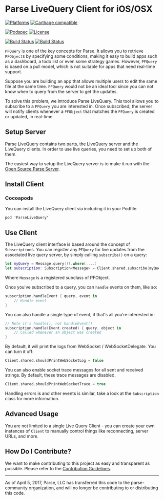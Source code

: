 # Parse LiveQuery Client for iOS/OSX

[![Platforms][platforms-svg]][platforms-link]
[![Carthage compatible][carthage-svg]][carthage-link]

[![Podspec][podspec-svg]][podspec-link]
[![License][license-svg]][license-link]

[![Build Status][build-status-svg]][build-status-link]
[![Build Status][circleci-status-svg]][circleci-status-link]

`PFQuery` is one of the key concepts for Parse. It allows you to retrieve `PFObject`s by specifying some conditions, making it easy to build apps such as a dashboard, a todo list or even some strategy games. However, `PFQuery` is based on a pull model, which is not suitable for apps that need real-time support.

Suppose you are building an app that allows multiple users to edit the same file at the same time. `PFQuery` would not be an ideal tool since you can not know when to query from the server to get the updates.

To solve this problem, we introduce Parse LiveQuery. This tool allows you to subscribe to a `PFQuery` you are interested in. Once subscribed, the server will notify clients whenever a `PFObject` that matches the `PFQuery` is created or updated, in real-time.

## Setup Server

Parse LiveQuery contains two parts, the LiveQuery server and the LiveQuery clients. In order to use live queries, you need to set up both of them.

The easiest way to setup the LiveQuery server is to make it run with the [Open Source Parse Server](https://github.com/ParsePlatform/parse-server/wiki/Parse-LiveQuery#server-setup).

## Install Client

### Cocoapods

You can install the LiveQuery client via including it in your Podfile:

    pod 'ParseLiveQuery'


## Use Client

The LiveQuery client interface is based around the concept of `Subscription`s. You can register any `PFQuery` for live updates from the associated live query server, by simply calling `subscribe()` on a query:
```swift
let myQuery = Message.query()!.where(....)
let subscription: Subscription<Message> = Client.shared.subscribe(myQuery)
```

Where `Message` is a registered subclass of PFObject.

Once you've subscribed to a query, you can `handle` events on them, like so:
```swift
subscription.handleEvent { query, event in
    // Handle event
}
```

You can also handle a single type of event, if that's all you're interested in:
```swift
// Note it's handle(), not handleEvent()
subscription.handle(Event.created) { query, object in
    // Called whenever an object was created
}
```

By default, it will print the logs from WebSocket / WebSocketDelegate. You can turn it off:
```swift
Client.shared.shouldPrintWebSocketLog = false
```

You can also enable socket trace messages for all sent and received strings. By default, these trace messages are disabled.
```swift
Client.shared.shouldPrintWebSocketTrace = true
```

Handling errors is and other events is similar, take a look at the `Subscription` class for more information.

## Advanced Usage

You are not limited to a single Live Query Client - you can create your own instances of `Client` to manually control things like reconnecting, server URLs, and more.

## How Do I Contribute?

We want to make contributing to this project as easy and transparent as possible. Please refer to the [Contribution Guidelines][contributing].

-----

As of April 5, 2017, Parse, LLC has transferred this code to the parse-community organization, and will no longer be contributing to or distributing this code.

 [releases]: https://github.com/parse-community/ParseLiveQuery-iOS-OSX/releases
 [contributing]: https://github.com/parse-community/ParseLiveQuery-iOS-OSX/blob/master/CONTRIBUTING.md

 [build-status-svg]: https://img.shields.io/travis/parse-community/ParseLiveQuery-iOS-OSX/master.svg
 [build-status-link]: https://travis-ci.org/parse-community/ParseLiveQuery-iOS-OSX/branches

 [circleci-status-svg]: https://circleci.com/gh/parse-community/ParseLiveQuery-iOS-OSX.svg?style=shield
 [circleci-status-link]: https://circleci.com/build-insights/gh/parse-community/ParseLiveQuery-iOS-OSX/master

 [coverage-status-svg]: https://img.shields.io/codecov/c/github/parse-community/ParseLiveQuery-iOS-OSX/master.svg
 [coverage-status-link]: https://codecov.io/github/parse-community/ParseLiveQuery-iOS-OSX?branch=master

 [license-svg]: https://img.shields.io/badge/license-BSD-lightgrey.svg
 [license-link]: https://github.com/parse-community/ParseLiveQuery-iOS-OSX/blob/master/LICENSE

 [podspec-svg]: https://img.shields.io/cocoapods/v/ParseLiveQuery.svg
 [podspec-link]: https://cocoapods.org/pods/ParseLiveQuery

 [platforms-svg]: http://img.shields.io/cocoapods/p/ParseLiveQuery.svg?style=flat
 [platforms-link]: https://github.com/parse-community/ParseLiveQuery-iOS-OSX

 [carthage-svg]:https://img.shields.io/badge/Carthage-compatible-4BC51D.svg?style=flat
 [carthage-link]:https://github.com/Carthage/Carthage
